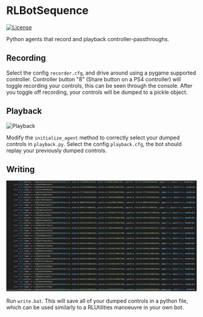 # RLBotSequence
[![License](https://img.shields.io/github/license/robbai/RLBotSequence)](LICENSE)

Python agents that record and playback controller-passthroughs.

## Recording
Select the config `recorder.cfg`, and drive around using a pygame supported controller.
Controller button "8" (Share button on a PS4 controller) will toggle recording your controls, this can be seen through the console.
After you toggle off recording, your controls will be dumped to a pickle object.

## Playback
![Playback](playback.gif)

Modify the `initialize_agent` method to correctly select your dumped controls in `playback.py`.
Select the config `playback.cfg`, the bot should replay your previously dumped controls.

## Writing
![Writing](writing.png)

Run `write.bat`.
This will save all of your dumped controls in a python file, which can be used similarly to a RLUtilities manoeuvre in your own bot.
